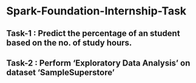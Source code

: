 # Spark-Foundation-Internship-Task

## Task-1 : Predict the percentage of an student based on the no. of study hours.

## Task-2 : Perform ‘Exploratory Data Analysis’ on dataset ‘SampleSuperstore’
<img src="">
